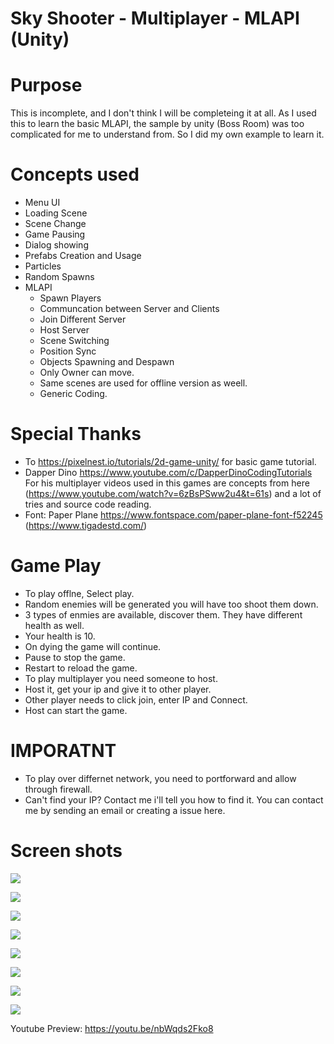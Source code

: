 # Sky Shooter - Multiplayer - MLAPI (Unity)

# Purpose
This is incomplete, and I don't think I will be completeing it at all. As I used this to learn the basic MLAPI, the sample by unity (Boss Room) was too complicated for me to understand from. So I did my own example to learn it. 

# Concepts used

- Menu UI
- Loading Scene
- Scene Change
- Game Pausing 
- Dialog showing
- Prefabs Creation and Usage
- Particles
- Random Spawns
- MLAPI
    - Spawn Players
    - Communcation between Server and Clients
    - Join Different Server
    - Host Server
    - Scene Switching
    - Position Sync
    - Objects Spawning and Despawn
    - Only Owner can move.
    - Same scenes are used for offline version as weell.
    - Generic Coding.

# Special Thanks 
- To https://pixelnest.io/tutorials/2d-game-unity/ for basic game tutorial.
- Dapper Dino https://www.youtube.com/c/DapperDinoCodingTutorials For his multiplayer videos used in this games are concepts from here (https://www.youtube.com/watch?v=6zBsPSww2u4&t=61s) and a lot of tries and source code reading.
- Font: Paper Plane https://www.fontspace.com/paper-plane-font-f52245 (https://www.tigadestd.com/)

# Game Play

-   To play offlne, Select play.
-   Random enemies will be generated you will have too shoot them down.
-   3 types of enmies are available, discover them. They have different health as well.
-   Your health is 10.
-   On dying the game will continue.
-   Pause to stop the game.
-   Restart to reload the game.
-   To play multiplayer you need someone to host.
-   Host it, get your ip and give it to other player.
-   Other player needs to click join, enter IP and Connect.
-   Host can start the game. 

# IMPORATNT
-   To play over differnet network, you need to portforward and allow through firewall.
-   Can't find your IP? Contact me i'll tell you how to find it. You can contact me by sending an email or creating a issue here.

# Screen shots

![](https://raw.githubusercontent.com/Arose-Niazi/Sky-Shooter-Unity-MLAPI/main/Screenshots/1.png)

![](https://raw.githubusercontent.com/Arose-Niazi/Sky-Shooter-Unity-MLAPI/main/Screenshots/2.png)

![](https://raw.githubusercontent.com/Arose-Niazi/Sky-Shooter-Unity-MLAPI/main/Screenshots/3.png)

![](https://raw.githubusercontent.com/Arose-Niazi/Sky-Shooter-Unity-MLAPI/main/Screenshots/4.png)

![](https://raw.githubusercontent.com/Arose-Niazi/Sky-Shooter-Unity-MLAPI/main/Screenshots/5.png)

![](https://raw.githubusercontent.com/Arose-Niazi/Sky-Shooter-Unity-MLAPI/main/Screenshots/6.png)

![](https://raw.githubusercontent.com/Arose-Niazi/Sky-Shooter-Unity-MLAPI/main/Screenshots/7.png)

![](https://raw.githubusercontent.com/Arose-Niazi/Sky-Shooter-Unity-MLAPI/main/Screenshots/8.png)


Youtube Preview: https://youtu.be/nbWqds2Fko8